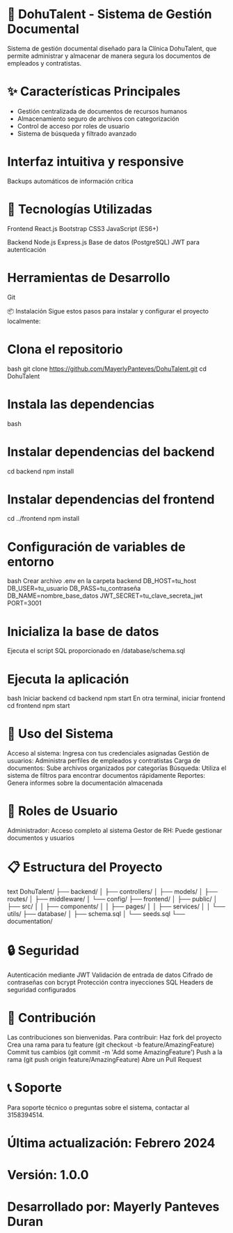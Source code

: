 # 📁 DohuTalent - Sistema de Gestión Documental

Sistema de gestión documental diseñado para la Clínica DohuTalent, que permite administrar y almacenar de manera segura los documentos de empleados y contratistas.

# ✨ Características Principales
- Gestión centralizada de documentos de recursos humanos
- Almacenamiento seguro de archivos con categorización
- Control de acceso por roles de usuario
- Sistema de búsqueda y filtrado avanzado

# Interfaz intuitiva y responsive

Backups automáticos de información crítica

# 🚀 Tecnologías Utilizadas
Frontend
React.js
Bootstrap
CSS3
JavaScript (ES6+)

Backend
Node.js
Express.js
Base de datos (PostgreSQL)
JWT para autenticación

# Herramientas de Desarrollo
Git

📦 Instalación
Sigue estos pasos para instalar y configurar el proyecto localmente:

# Clona el repositorio
bash
git clone https://github.com/MayerlyPanteves/DohuTalent.git
cd DohuTalent

# Instala las dependencias
bash
# Instalar dependencias del backend
cd backend
npm install
# Instalar dependencias del frontend
cd ../frontend
npm install

# Configuración de variables de entorno
bash
Crear archivo .env en la carpeta backend
DB_HOST=tu_host
DB_USER=tu_usuario
DB_PASS=tu_contraseña
DB_NAME=nombre_base_datos
JWT_SECRET=tu_clave_secreta_jwt
PORT=3001

# Inicializa la base de datos
Ejecuta el script SQL proporcionado en /database/schema.sql

# Ejecuta la aplicación
bash
Iniciar backend
cd backend
npm start
En otra terminal, iniciar frontend
cd frontend
npm start

# 🎯 Uso del Sistema
Acceso al sistema: Ingresa con tus credenciales asignadas
Gestión de usuarios: Administra perfiles de empleados y contratistas
Carga de documentos: Sube archivos organizados por categorías
Búsqueda: Utiliza el sistema de filtros para encontrar documentos rápidamente
Reportes: Genera informes sobre la documentación almacenada

# 👥 Roles de Usuario
Administrador: Acceso completo al sistema
Gestor de RH: Puede gestionar documentos y usuarios

# 📋 Estructura del Proyecto
text
DohuTalent/
├── backend/
│   ├── controllers/
│   ├── models/
│   ├── routes/
│   ├── middleware/
│   └── config/
├── frontend/
│   ├── public/
│   ├── src/
│   │   ├── components/
│   │   ├── pages/
│   │   ├── services/
│   │   └── utils/
├── database/
│   ├── schema.sql
│   └── seeds.sql
└── documentation/

# 🔒 Seguridad
Autenticación mediante JWT
Validación de entrada de datos
Cifrado de contraseñas con bcrypt
Protección contra inyecciones SQL
Headers de seguridad configurados

# 🤝 Contribución
Las contribuciones son bienvenidas. Para contribuir:
Haz fork del proyecto
Crea una rama para tu feature (git checkout -b feature/AmazingFeature)
Commit tus cambios (git commit -m 'Add some AmazingFeature')
Push a la rama (git push origin feature/AmazingFeature)
Abre un Pull Request

# 📞 Soporte
Para soporte técnico o preguntas sobre el sistema, contactar al 3158394514.

# Última actualización: Febrero 2024
# Versión: 1.0.0
# Desarrollado por: Mayerly Panteves Duran
